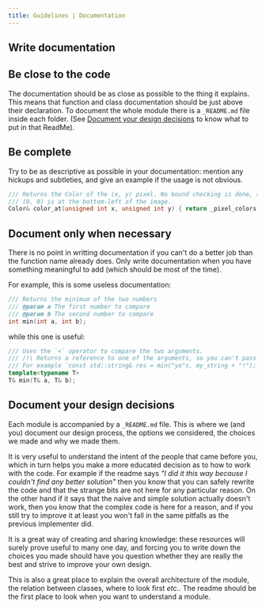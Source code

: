```yaml
---
title: Guidelines | Documentation
---
```


## Write documentation

## Be close to the code

The documentation should be as close as possible to the thing it explains. This means that function and class documentation should be just above their declaration. To document the whole module there is a `_README.md` file inside each folder. (See [Document your design decisions](#document-your-design-decisions) to know what to put in that ReadMe). 

## Be complete

Try to be as descriptive as possible in your documentation: mention any hickups and subtleties, and give an example if the usage is not obvious.

```cpp
/// Returns the Color of the (x, y) pixel. No bound checking is done, so undefined behaviour will occur if x is not inside [0, width() - 1] or y is not inside [0, height() - 1]
/// (0, 0) is at the bottom-left of the image.
Color& color_at(unsigned int x, unsigned int y) { return _pixel_colors[x + y * _width]; }
```

## Document only when necessary

There is no point in writting documentation if you can't do a better job than the function name already does. Only write documentation when you have something meaningful to add (which should be most of the time).

For example, this is some useless documentation:

```cpp
/// Returns the minimum of the two numbers
/// @param a The first number to compare
/// @param b The second number to compare
int min(int a, int b);
```

while this one is useful:

```cpp
/// Uses the `<` operator to compare the two arguments.
/// /!\ Returns a reference to one of the arguments, so you can't pass a temporary value into this function or you will get a dangling reference!
/// For example `const std::string& res = min("yo"s, my_string + "!");` is a bug because `my_string + "!"` creates a temporary that will be destroyed at the end of the line, while `res` might be pointing to it.
template<typename T>
T& min(T& a, T& b);
```

## Document your design decisions

Each module is accompanied by a `_README.md` file. This is where we (and you) document our design process, the options we considered, the choices we made and why we made them.

It is very useful to understand the intent of the people that came before you, which in turn helps you make a more educated decision as to how to work with the code. For example if the readme says *"I did it this way because I couldn't find any better solution"* then you know that you can safely rewrite the code and that the strange bits are not here for any particular reason. On the other hand if it says that the naive and simple solution actually doesn't work, then you know that the complex code is here for a reason, and if you still try to improve it at least you won't fall in the same pitfalls as the previous implementer did.

It is a great way of creating and sharing knowledge: these resources will surely prove useful to many one day, and forcing you to write down the choices you made should have you question whether they are really the best and strive to improve your own design.

This is also a great place to explain the overall architecture of the module, the relation between classes, where to look first *etc.*.
The readme should be the first place to look when you want to understand a module.